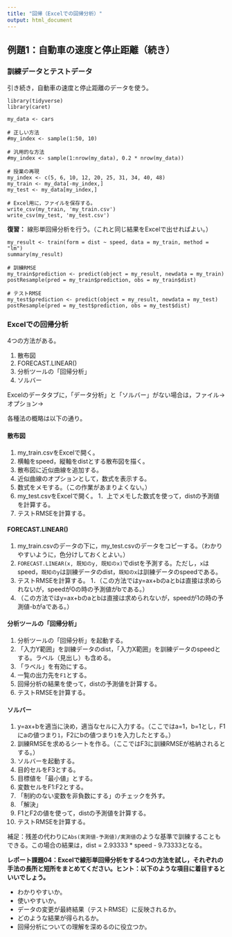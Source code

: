 ```yaml
---
title: "回帰（Excelでの回帰分析）"
output: html_document
---
```


## 例題1：⾃動⾞の速度と停⽌距離（続き）

### 訓練データとテストデータ

引き続き，⾃動⾞の速度と停⽌距離のデータを使う。

```{r, message=FALSE}
library(tidyverse)
library(caret)

my_data <- cars

# 正しい方法
#my_index <- sample(1:50, 10)

# 汎用的な方法
#my_index <- sample(1:nrow(my_data), 0.2 * nrow(my_data))

# 授業の再現
my_index <- c(5, 6, 10, 12, 20, 25, 31, 34, 40, 48)
my_train <- my_data[-my_index,]
my_test <- my_data[my_index,]

# Excel用に，ファイルを保存する。
write_csv(my_train, 'my_train.csv')
write_csv(my_test, 'my_test.csv')
```

**復習：** 線形単回帰分析を行う。（これと同じ結果をExcelで出せればよい。）

```{r}
my_result <- train(form = dist ~ speed, data = my_train, method = "lm")
summary(my_result)

# 訓練RMSE
my_train$prediction <- predict(object = my_result, newdata = my_train)
postResample(pred = my_train$prediction, obs = my_train$dist)
```

```{r}
# テストRMSE
my_test$prediction <- predict(object = my_result, newdata = my_test)
postResample(pred = my_test$prediction, obs = my_test$dist)
```

### Excelでの回帰分析

4つの方法がある。

1. 散布図
1. FORECAST.LINEAR()
1. 分析ツールの「回帰分析」
1. ソルバー

Excelのデータタブに，「データ分析」と「ソルバー」がない場合は，ファイル→オプション→

各種法の概略は以下の通り。

#### 散布図

1. my_train.csvをExcelで開く。
1. 横軸をspeed，縦軸をdistとする散布図を描く。
1. 散布図に近似曲線を追加する。
1. 近似曲線のオプションとして，数式を表示する。
1. 数式をメモする。（この作業があまりよくない。）
1. my_test.csvをExcelで開く。
1．上でメモした数式を使って，distの予測値を計算する。
1. テストRMSEを計算する。

#### FORECAST.LINEAR()

1. my_train.csvのデータの下に，my_test.csvのデータをコピーする。（わかりやすいように，色分けしておくとよい。）
1. `FORECAST.LINEAR(x, 既知のy, 既知のx)`でdistを予測する。ただし，`x`はspeed，`既知のy`は訓練データのdist，`既知のx`は訓練データのspeedである。
1. テストRMSEを計算する。
1．（この方法ではy=ax+bのaとbは直接は求められないが，speedが0の時の予測値がbである。）
1. （この方法ではy=ax+bのaとbは直接は求められないが，speedが1の時の予測値-bがaである。）

#### 分析ツールの「回帰分析」

1. 分析ツールの「回帰分析」を起動する。
1. 「入力Y範囲」を訓練データのdist，「入力X範囲」を訓練データのspeedとする。ラベル（見出し）も含める。
1. 「ラベル」を有効にする。
1. 一覧の出力先を`F1`とする。
1. 回帰分析の結果を使って，distの予測値を計算する。
1. テストRMSEを計算する。

#### ソルバー

1. y=ax+bを適当に決め，適当なセルに入力する。（ここではa=1，b=1とし，F1にaの値つまり`1`，F2にbの値つまり`1`を入力したとする。）
1. 訓練RMSEを求めるシートを作る。（ここではF3に訓練RMSEが格納されるとする。）
1. ソルバーを起動する。
1. 目的セルをF3とする。
1. 目標値を「最小値」とする。
1. 変数セルをF1:F2とする。
1. 「制約のない変数を非負数にする」のチェックを外す。
1. 「解決」
1. F1とF2の値を使って，distの予測値を計算する。
1. テストRMSEを計算する。

補足：残差の代わりに`Abs(実測値-予測値)/実測値`のような基準で訓練することもできる。この場合の結果は，dist = 2.93333 * speed - 9.73333となる。

**レポート課題04：Excelで線形単回帰分析をする4つの方法を試し，それぞれの手法の長所と短所をまとめてください。ヒント：以下のような項目に着目するといいでしょう。**

* わかりやすいか。
* 使いやすいか。
* データの変更が最終結果（テストRMSE）に反映されるか。
* どのような結果が得られるか。
* 回帰分析についての理解を深めるのに役立つか。
